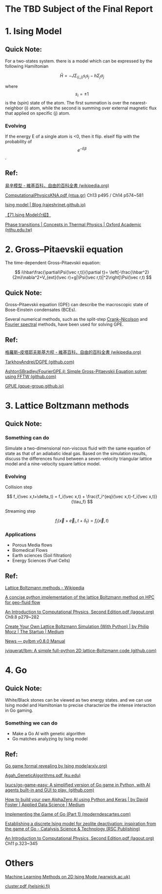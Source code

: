 # The TBD Subject of the Final Report

# 1.	Ising Model

## Quick Note:

For a two-states system. there is a model which can be expressed by the following Hamiltonian

$$
\hat H = -J \Sigma _{(i,j)}s_is_j-h\Sigma_j\sigma_j
$$

where $$s_i=\pm 1$$ is the (spin) state of the atom. The first summation is over the nearest-neighbor (i) atom, while the second is summing over external magnetic flux that applied on specific (j) atom.

### Evolving 

If the energy E of a single atom is <0, then it flip. elseif flip with the probability of $$e^{-E\beta}$$ .

## Ref:

[易辛模型 - 維基百科，自由的百科全書 (wikipedia.org)](https://zh.wikipedia.org/wiki/易辛模型)

[ComputationalPhysicsKNA.pdf (ntua.gr)](http://www.physics.ntua.gr/~konstant/ComputationalPhysics/Book/ComputationalPhysicsKNA.pdf) Ch13 p495 / Ch14 p574~581

[Ising model | Blog (rajeshrinet.github.io)](https://rajeshrinet.github.io/blog/2014/ising-model/)

[【71.Ising Model介绍】](https://www.bilibili.com/video/BV1ov411q74F?vd_source=8c2776f7575e52c7f5afbd4b32de74d0)

[Phase transitions | Concepts in Thermal Physics | Oxford Academic (nthu.edu.tw)](https://academic-oup-com.nthulib-oc.nthu.edu.tw/book/26407/chapter/194825582#320632217)



# 2.	Gross–Pitaevskii equation

The time-dependent Gross–Pitaevskii equation:

$$
i\hbar\frac{\partial\Psi(\vec r,t)}{\partial t}= \left[-\frac{\hbar^2}{2m}\nabla^2+V_{ext}(\vec r)+g|\Psi(\vec r,t)|^2\right]\Psi(\vec r,t)
$$

## Quick Note:

Gross–Pitaevskii equation (GPE) can describe the macroscopic state of Bose-Einstein condensates (BCEs).

Several numerical methods, such as the split-step [Crank–Nicolson](https://en.wikipedia.org/wiki/Crank–Nicolson_method) and [Fourier spectral](https://en.wikipedia.org/wiki/Spectral_method) methods, have been used for solving GPE.

## Ref:

[格羅斯–皮塔耶夫斯基方程 - 維基百科，自由的百科全書 (wikipedia.org)](https://zh.wikipedia.org/wiki/格罗斯–皮塔耶夫斯基方程)

[TarkhovAndrei/DGPE (github.com)](https://github.com/TarkhovAndrei/DGPE)

[AshtonSBradley/FourierGPE.jl: Simple Gross-Pitaevskii Equation solver using FFTW (github.com)](https://github.com/AshtonSBradley/FourierGPE.jl)

[GPUE (gpue-group.github.io)](https://gpue-group.github.io/intro/)



# 3.	Lattice Boltzmann methods

## Quick Note:

### Something can do

Simulate a two-dimensional non-viscous fluid with the same equation of state as that of an adiabatic ideal gas. Based on the simulation results, discuss the differences found between a seven-velocity triangular lattice model and a nine-velocity square lattice model.

### Evolving

Collision step

$$
f_i(\vec x,t+\delta_t) = f_i(\vec x,t) + \frac{f_i^{eq}(\vec x,t)-f_i(\vec x,t)}{\tau_f}
$$

Streaming step

$$
f_i(\vec x+\vec e_i,t+\delta_t) = f_i(\vec x,t)
$$

### Applications

- Porous Media flows
- Biomedical Flows
- Earth sciences (Soil filtration)
- Energy Sciences (Fuel Cells)

## Ref:

[Lattice Boltzmann methods - Wikipedia](https://en.wikipedia.org/wiki/Lattice_Boltzmann_methods#Mathematical_equations_for_simulations)

[A concise python implementation of the lattice Boltzmann method on HPC for geo-fluid flow](https://par.nsf.gov/servlets/purl/10253868)

[An Introduction to Computational Physics, Second Edition.pdf (lagout.org)](https://doc.lagout.org/Others/An%20Introduction%20to%20Computational%20Physics%2C%20Second%20Edition.pdf) Ch9.8 p279~282

[Create Your Own Lattice Boltzmann Simulation (With Python) | by Philip Mocz | The Startup | Medium](https://medium.com/swlh/create-your-own-lattice-boltzmann-simulation-with-python-8759e8b53b1c)

[News — pylbm v0.8.0 Manual](https://pylbm.readthedocs.io/en/latest/)

[jviquerat/lbm: A simple full-python 2D lattice-Boltzmann code (github.com)](https://github.com/jviquerat/lbm)



# 4.	Go

## Quick Note:

White/Black stones can be viewed as two energy states. and we can use Ising model and Hamiltonian to precise characterize the intense interaction in Go gaming.

### Something we can do

- Make a Go AI with genetic algorithm
- Go matches analyzing by Ising model

## Ref:

[Go game formal revealing by Ising mode(arxiv.org)](https://arxiv.org/ftp/arxiv/papers/1710/1710.07360.pdf)

[Agah_GeneticAlgorithms.pdf (ku.edu)](https://kuscholarworks.ku.edu/bitstream/handle/1808/19816/Agah_GeneticAlgorithms.pdf?sequence=1)

[lxucs/go-game-easy: A simplified version of Go game in Python, with AI agents built-in and GUI to play. (github.com)](https://github.com/lxucs/go-game-easy)

[How to build your own AlphaZero AI using Python and Keras | by David Foster | Applied Data Science | Medium](https://medium.com/applied-data-science/how-to-build-your-own-alphazero-ai-using-python-and-keras-7f664945c188)

[Implementing the Game of Go (Part 1) (moderndescartes.com)](https://www.moderndescartes.com/essays/implementing_go/)

[Establishing a discrete Ising model for zeolite deactivation: inspiration from the game of Go - Catalysis Science & Technology (RSC Publishing)](https://pubs.rsc.org/en/Content/ArticleLanding/2017/CY/C7CY00331E)

[An Introduction to Computational Physics, Second Edition.pdf (lagout.org)](https://doc.lagout.org/Others/An%20Introduction%20to%20Computational%20Physics%2C%20Second%20Edition.pdf) Ch11 p.323~345



# Others

[Machine Learning Methods on 2D Ising Mode (warwick.ac.uk)](https://warwick.ac.uk/fac/sci/physics/staff/academic/roemer/publications/Thesis_Civitcioglu_2020.pdf)

[cluster.pdf (helsinki.fi)](https://www.mv.helsinki.fi/home/rummukai/simu/cluster.pdf)

